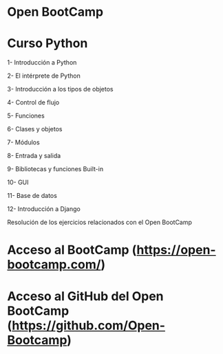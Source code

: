 # Open BootCamp

# Curso Python

1- Introducción a Python

2- El intérprete de Python

3- Introducción a los tipos de objetos

4- Control de flujo

5- Funciones

6- Clases y objetos

7- Módulos

8- Entrada y salida

9- Bibliotecas y funciones Built-in

10- GUI

11- Base de datos

12- Introducción a Django

Resolución de los ejercicios relacionados con el Open BootCamp

# Acceso al BootCamp (https://open-bootcamp.com/)

# Acceso al GitHub del Open BootCamp (https://github.com/Open-Bootcamp)
